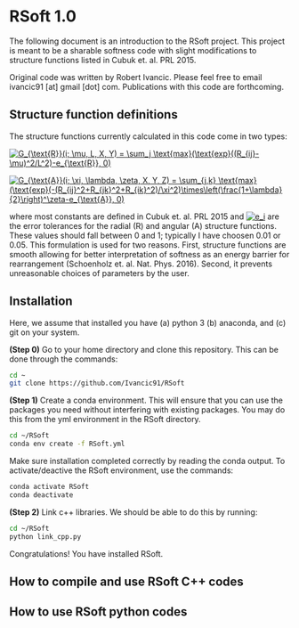 # RSoft 1.0

The following document is an introduction to the RSoft project. This 
project is meant to be a sharable softness code with slight 
modifications to structure functions listed in Cubuk et. al. PRL 2015.

Original code was written by Robert Ivancic. Please feel free to email
ivancic91 [at] gmail [dot] com. Publications with this code are
forthcoming.

## Structure function definitions

The structure functions currently calculated in this code come in two 
types:

<a href="https://www.codecogs.com/eqnedit.php?latex=G_{\text{R}}(i;&space;\mu,&space;L,&space;X,&space;Y)&space;=&space;\sum_j&space;\text{max}(\text{exp}((R_{ij}-\mu)^2/L^2)-e_{\text{R}},&space;0)" target="_blank"><img src="https://latex.codecogs.com/gif.latex?G_{\text{R}}(i;&space;\mu,&space;L,&space;X,&space;Y)&space;=&space;\sum_j&space;\text{max}(\text{exp}((R_{ij}-\mu)^2/L^2)-e_{\text{R}},&space;0)" title="G_{\text{R}}(i; \mu, L, X, Y) = \sum_j \text{max}(\text{exp}((R_{ij}-\mu)^2/L^2)-e_{\text{R}}, 0)" /></a>

<a href="https://www.codecogs.com/eqnedit.php?latex=G_{\text{A}}(i;&space;\xi,&space;\lambda,&space;\zeta,&space;X,&space;Y,&space;Z)&space;=&space;\sum_{j,k}&space;\text{max}(\text{exp}(-(R_{ij}^2&plus;R_{jk}^2&plus;R_{ik}^2)/\xi^2)\times\left(\frac{1&plus;\lambda}{2}\right)^\zeta-e_{\text{A}},&space;0)" target="_blank"><img src="https://latex.codecogs.com/gif.latex?G_{\text{A}}(i;&space;\xi,&space;\lambda,&space;\zeta,&space;X,&space;Y,&space;Z)&space;=&space;\sum_{j,k}&space;\text{max}(\text{exp}(-(R_{ij}^2&plus;R_{jk}^2&plus;R_{ik}^2)/\xi^2)\times\left(\frac{1&plus;\lambda}{2}\right)^\zeta-e_{\text{A}},&space;0)" title="G_{\text{A}}(i; \xi, \lambda, \zeta, X, Y, Z) = \sum_{j,k} \text{max}(\text{exp}(-(R_{ij}^2+R_{jk}^2+R_{ik}^2)/\xi^2)\times\left(\frac{1+\lambda}{2}\right)^\zeta-e_{\text{A}}, 0)" /></a>

where most constants are defined in Cubuk et. al. PRL 2015 and <a href="https://www.codecogs.com/eqnedit.php?latex=e_i" target="_blank"><img src="https://latex.codecogs.com/gif.latex?e_i" title="e_i" /></a> are the error tolerances for the radial (R) and angular (A) structure functions. These values should fall between 0 and 1; typically I have choosen 0.01 or 0.05. This formulation is used for two reasons. First, structure functions are smooth allowing for better interpretation of softness as an energy barrier for rearrangement (Schoenholz et. al. Nat. Phys. 2016). Second, it prevents unreasonable choices of parameters by the user.

## Installation

Here, we assume that installed you have (a) python 3 (b) anaconda, and
(c) git on your system.

**(Step 0)** Go to your home directory and clone this repository. This
can be done through the commands:

```bash
cd ~
git clone https://github.com/Ivancic91/RSoft
``` 

**(Step 1)** Create a conda environment. This will ensure that you can use
the packages you need without interfering with existing packages. You
may do this from the yml environment in the RSoft directory.

```bash
cd ~/RSoft
conda env create -f RSoft.yml
```

Make sure installation completed correctly by reading the conda output. 
To activate/deactive the RSoft environment, use the commands:

```bash
conda activate RSoft
conda deactivate
```

**(Step 2)** Link c++ libraries. We should be able to do this by running:

```bash
cd ~/RSoft
python link_cpp.py
```

Congratulations! You have installed RSoft.

## How to compile and use RSoft C++ codes

## How to use RSoft python codes


